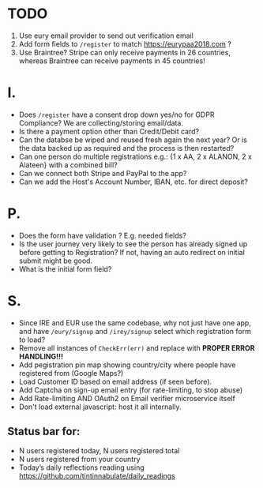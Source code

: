 # TODO
1. Use eury email provider to send out verification email
2. Add form fields to `/register` to match <https://eurypaa2018.com> ?
3. Use Braintree? Stripe can only receive payments in 26 countries, whereas Braintree can receive payments in 45 countries!

# I.

* Does `/register` have a consent drop down yes/no for GDPR Compliance? We are collecting/storing email/data.
* Is there a payment option other than Credit/Debit card?
* Can the databse be wiped and reused fresh again the next year? Or is the data backed up as required and the process is then restarted?
* Can one person do multiple registrations e.g.: {1 x AA, 2 x ALANON, 2 x Alateen} with a combined bill?
* Can we connect both Stripe and PayPal to the app?
* Can we add the Host's Account Number, IBAN, etc. for direct deposit?

# P.

* Does the form have validation ? E.g. needed fields?
* Is the user journey very likely to see the person has already signed up before getting to Registration? If not, having an auto redirect on initial submit might be good.
* What is the initial form field?

# S.

* Since IRE and EUR use the same codebase, why not just have one app, and have `/eury/signup` and `/irey/signup` select which registration form to load?
* Remove all instances of `CheckErr(err)` and replace with **PROPER ERROR HANDLING!!!**
* Add pegistration pin map showing country/city where people have registered from (Google Maps?)
* Load Customer ID based on email address (if seen before).
* Add Captcha on sign-up email entry (for rate-limiting, to stop abuse)
* Add Rate-limiting AND OAuth2 on Email verifier microservice itself
* Don't load external javascript: host it all internally.

## Status bar for:
* N users registered today, N users registered total 
* N users registered from your country
* Today’s daily reflections reading using <https://github.com/tintinnabulate/daily_readings>
